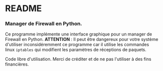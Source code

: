# README

### Manager de Firewall en Python.

Ce programme implémente une interface graphique pour un manager de Firewall en Python.
**ATTENTION** : Il peut être dangereux pour votre système d'utiliser inconsidéremment ce programme car il utilise les commandes linux `iptables` qui modifient les paramètres de réceptions de paquets.

Code libre d'utilisation. Merci de créditer et de ne pas l'utiliser à des fins financières.
